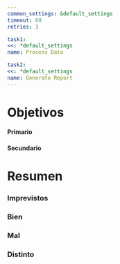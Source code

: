 ```yaml
---
common_settings: &default_settings
timeout: 60
retries: 3

task1:
<<: *default_settings
name: Process Data

task2:
<<: *default_settings
name: Generate Report   
---
```




# Objetivos

#### Primario

#### Secundario

# Resumen

### Imprevistos


### Bien


### Mal


### Distinto 